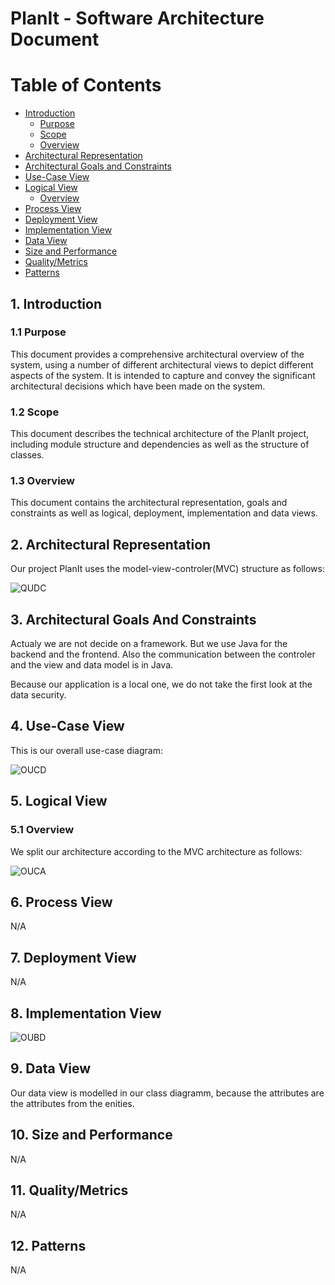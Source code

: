 # PlanIt - Software Architecture Document

# Table of Contents
- [Introduction](#1-introduction)
    - [Purpose](#11-purpose)
    - [Scope](#12-scope)
    - [Overview](#13-overview)
- [Architectural Representation](#2-architectural-representation)
- [Architectural Goals and Constraints](#3-architectural-goals-and-constraints)
- [Use-Case View](#4-use-case-view)
- [Logical View](#5-logical-view)
    - [Overview](#51-overview)
- [Process View](#6-process-view)
- [Deployment View](#7-deployment-view)
- [Implementation View](#8-implementation-view)
- [Data View](#9-data-view)
- [Size and Performance](#10-size-and-performance)
- [Quality/Metrics](#11-qualitymetrics)
- [Patterns](#12-patterns)

## 1. Introduction

### 1.1 Purpose

This document provides a comprehensive architectural overview of the system, using a number of different architectural 
views to depict different aspects of the system. It is intended to capture and convey the significant architectural 
decisions which have been made on the system.

### 1.2 Scope

This document describes the technical architecture of the PlanIt project, including module structure and dependencies as 
well as the structure of classes.

### 1.3 Overview

This document contains the architectural representation, goals and constraints as well as logical, deployment, 
implementation and data views.

## 2. Architectural Representation

Our project PlanIt uses the model-view-controler(MVC) structure as follows:

![QUDC] 

## 3. Architectural Goals And Constraints

Actualy we are not decide on a framework. But we use Java for the backend and the frontend. Also the communication between the controler and the view and data model is in Java.
 
Because our application is a local one, we do not take the first look at the data security.  

## 4. Use-Case View

This is our overall use-case diagram:

![OUCD]

## 5. Logical View

### 5.1 Overview

We split our architecture according to the MVC architecture as follows:

![OUCA]

## 6. Process View

N/A

## 7. Deployment View

N/A

## 8. Implementation View

![OUBD]

## 9. Data View

Our data view is modelled in our class diagramm, because the attributes are the attributes from the enities.

## 10. Size and Performance

N/A

## 11. Quality/Metrics

N/A

## 12. Patterns

N/A


<!-- Picture-Link definitions: -->

[QUDC]: https://github.com/Jennif6r/PlanIt-Docs/blob/main/docs/Architecture/mvcStructure.png
[OUBD]: https://github.com/Jennif6r/PlanIt-Docs/blob/main/docs/Architecture/class-diagram.jpg
[OUCD]: https://github.com/Jennif6r/PlanIt-Docs/blob/main/docs/Usecases/DiagramUseCases.jpg
[OUCA]: https://github.com/Jennif6r/PlanIt-Docs/blob/main/docs/Architecture/MVC.jpg
